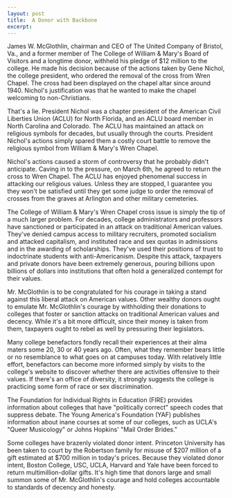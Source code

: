 ```yaml
---
layout: post
title:  A Donor with Backbone
excerpt:
---
```




            

    

            

 James W. McGlothlin, chairman and CEO of The United Company of Bristol, Va., and a former member of The College of William & Mary's Board of Visitors and a longtime donor, withheld his pledge of $12 million to the college. He made his decision because of the actions taken by Gene Nichol, the college president, who ordered the removal of the cross from Wren Chapel. The cross had been displayed on the chapel altar since around 1940. Nichol's justification was that he wanted to make the chapel welcoming to non-Christians.

 That's a lie. President Nichol was a chapter president of the American Civil Liberties Union (ACLU) for North Florida, and an ACLU board member in North Carolina and Colorado. The ACLU has maintained an attack on religious symbols for decades, but usually through the courts. President Nichol's actions simply spared them a costly court battle to remove the religious symbol from William & Mary's Wren Chapel.

 Nichol's actions caused a storm of controversy that he probably didn't anticipate. Caving in to the pressure, on March 6th, he agreed to return the cross to Wren Chapel. The ACLU has enjoyed phenomenal success in attacking our religious values. Unless they are stopped, I guarantee you they won't be satisfied until they get some judge to order the removal of crosses from the graves at Arlington and other military cemeteries.

 The College of William & Mary's Wren Chapel cross issue is simply the tip of a much larger problem. For decades, college administrators and professors have sanctioned or participated in an attack on traditional American values. They've denied campus access to military recruiters, promoted socialism and attacked capitalism, and instituted race and sex quotas in admissions and in the awarding of scholarships. They've used their positions of trust to indoctrinate students with anti-Americanism. Despite this attack, taxpayers and private donors have been extremely generous, pouring billions upon billions of dollars into institutions that often hold a generalized contempt for their values.

 Mr. McGlothlin is to be congratulated for his courage in taking a stand against this liberal attack on American values. Other wealthy donors ought to emulate Mr. McGlothlin's courage by withholding their donations to colleges that foster or sanction attacks on traditional American values and decency. While it's a bit more difficult, since their money is taken from them, taxpayers ought to rebel as well by pressuring their legislators.

 Many college benefactors fondly recall their experiences at their alma maters some 20, 30 or 40 years ago. Often, what they remember bears little or no resemblance to what goes on at campuses today. With relatively little effort, benefactors can become more informed simply by visits to the college's website to discover whether there are activities offensive to their values. If there's an office of diversity, it strongly suggests the college is practicing some form of race or sex discrimination. 

 The Foundation for Individual Rights in Education (FIRE) provides information about colleges that have "politically correct" speech codes that suppress debate. The Young America's Foundation (YAF) publishes information about inane courses at some of our colleges, such as UCLA's "Queer Musicology" or Johns Hopkins' "Mail Order Brides."

 Some colleges have brazenly violated donor intent. Princeton University has been taken to court by the Robertson family for misuse of $207 million of a gift estimated at $700 million in today's prices. Because they violated donor intent, Boston College, USC, UCLA, Harvard and Yale have been forced to return multimillion-dollar gifts. It's high time that donors large and small summon some of Mr. McGlothlin's courage and hold colleges accountable to standards of decency and honesty. 



        
